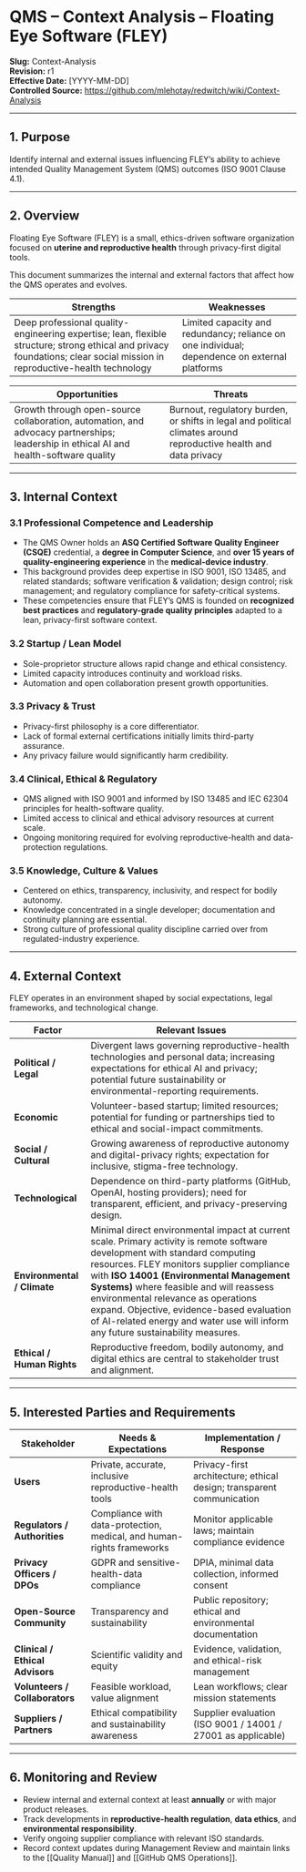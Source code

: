 # **QMS – Context Analysis – Floating Eye Software (FLEY)**

**Slug:** Context-Analysis  
**Revision:** r1  
**Effective Date:** [YYYY-MM-DD]  
**Controlled Source:** https://github.com/mlehotay/redwitch/wiki/Context-Analysis  

---

## **1. Purpose**

Identify internal and external issues influencing FLEY’s ability to achieve intended Quality Management System (QMS) outcomes (ISO 9001 Clause 4.1).

---

## **2. Overview**

Floating Eye Software (FLEY) is a small, ethics-driven software organization focused on **uterine and reproductive health** through privacy-first digital tools.

This document summarizes the internal and external factors that affect how the QMS operates and evolves.

| **Strengths**                                                                                                                                                             | **Weaknesses**                                                                                |
| ------------------------------------------------------------------------------------------------------------------------------------------------------------------------- | --------------------------------------------------------------------------------------------- |
| Deep professional quality-engineering expertise; lean, flexible structure; strong ethical and privacy foundations; clear social mission in reproductive-health technology | Limited capacity and redundancy; reliance on one individual; dependence on external platforms |

| **Opportunities**                                                                                                                     | **Threats**                                                                                                       |
| ------------------------------------------------------------------------------------------------------------------------------------- | ----------------------------------------------------------------------------------------------------------------- |
| Growth through open-source collaboration, automation, and advocacy partnerships; leadership in ethical AI and health-software quality | Burnout, regulatory burden, or shifts in legal and political climates around reproductive health and data privacy |

---

## **3. Internal Context**

### **3.1 Professional Competence and Leadership**

* The QMS Owner holds an **ASQ Certified Software Quality Engineer (CSQE)** credential, a **degree in Computer Science**, and **over 15 years of quality-engineering experience** in the **medical-device industry**.
* This background provides deep expertise in ISO 9001, ISO 13485, and related standards; software verification & validation; design control; risk management; and regulatory compliance for safety-critical systems.
* These competencies ensure that FLEY’s QMS is founded on **recognized best practices** and **regulatory-grade quality principles** adapted to a lean, privacy-first software context.

### **3.2 Startup / Lean Model**

* Sole-proprietor structure allows rapid change and ethical consistency.
* Limited capacity introduces continuity and workload risks.
* Automation and open collaboration present growth opportunities.

### **3.3 Privacy & Trust**

* Privacy-first philosophy is a core differentiator.
* Lack of formal external certifications initially limits third-party assurance.
* Any privacy failure would significantly harm credibility.

### **3.4 Clinical, Ethical & Regulatory**

* QMS aligned with ISO 9001 and informed by ISO 13485 and IEC 62304 principles for health-software quality.
* Limited access to clinical and ethical advisory resources at current scale.
* Ongoing monitoring required for evolving reproductive-health and data-protection regulations.

### **3.5 Knowledge, Culture & Values**

* Centered on ethics, transparency, inclusivity, and respect for bodily autonomy.
* Knowledge concentrated in a single developer; documentation and continuity planning are essential.
* Strong culture of professional quality discipline carried over from regulated-industry experience.

---

## **4. External Context**

FLEY operates in an environment shaped by social expectations, legal frameworks, and technological change.

| **Factor**                  | **Relevant Issues**                                                                                                                                                                                                                                                                                                                                                                                                                     |
| --------------------------- | --------------------------------------------------------------------------------------------------------------------------------------------------------------------------------------------------------------------------------------------------------------------------------------------------------------------------------------------------------------------------------------------------------------------------------------- |
| **Political / Legal**       | Divergent laws governing reproductive-health technologies and personal data; increasing expectations for ethical AI and privacy; potential future sustainability or environmental-reporting requirements.                                                                                                                                                                                                                               |
| **Economic**                | Volunteer-based startup; limited resources; potential for funding or partnerships tied to ethical and social-impact commitments.                                                                                                                                                                                                                                                                                                        |
| **Social / Cultural**       | Growing awareness of reproductive autonomy and digital-privacy rights; expectation for inclusive, stigma-free technology.                                                                                                                                                                                                                                                                                                               |
| **Technological**           | Dependence on third-party platforms (GitHub, OpenAI, hosting providers); need for transparent, efficient, and privacy-preserving design.                                                                                                                                                                                                                                                                                                |
| **Environmental / Climate** | Minimal direct environmental impact at current scale. Primary activity is remote software development with standard computing resources. FLEY monitors supplier compliance with **ISO 14001 (Environmental Management Systems)** where feasible and will reassess environmental relevance as operations expand. Objective, evidence-based evaluation of AI-related energy and water use will inform any future sustainability measures. |
| **Ethical / Human Rights**  | Reproductive freedom, bodily autonomy, and digital ethics are central to stakeholder trust and alignment.                                                                                                                                                                                                                                                                                                                               |

---

## **5. Interested Parties and Requirements**

| **Stakeholder**                 | **Needs & Expectations**                                              | **Implementation / Response**                                         |
| ------------------------------- | --------------------------------------------------------------------- | --------------------------------------------------------------------- |
| **Users**                       | Private, accurate, inclusive reproductive-health tools                | Privacy-first architecture; ethical design; transparent communication |
| **Regulators / Authorities**    | Compliance with data-protection, medical, and human-rights frameworks | Monitor applicable laws; maintain compliance evidence                 |
| **Privacy Officers / DPOs**     | GDPR and sensitive-health-data compliance                             | DPIA, minimal data collection, informed consent                       |
| **Open-Source Community**       | Transparency and sustainability                                       | Public repository; ethical and environmental documentation            |
| **Clinical / Ethical Advisors** | Scientific validity and equity                                        | Evidence, validation, and ethical-risk management                     |
| **Volunteers / Collaborators**  | Feasible workload, value alignment                                    | Lean workflows; clear mission statements                              |
| **Suppliers / Partners**        | Ethical compatibility and sustainability awareness                    | Supplier evaluation (ISO 9001 / 14001 / 27001 as applicable)          |

---

## **6. Monitoring and Review**

* Review internal and external context at least **annually** or with major product releases.
* Track developments in **reproductive-health regulation**, **data ethics**, and **environmental responsibility**.
* Verify ongoing supplier compliance with relevant ISO standards.
* Record context updates during Management Review and maintain links to the [[Quality Manual]] and [[GitHub QMS Operations]].

